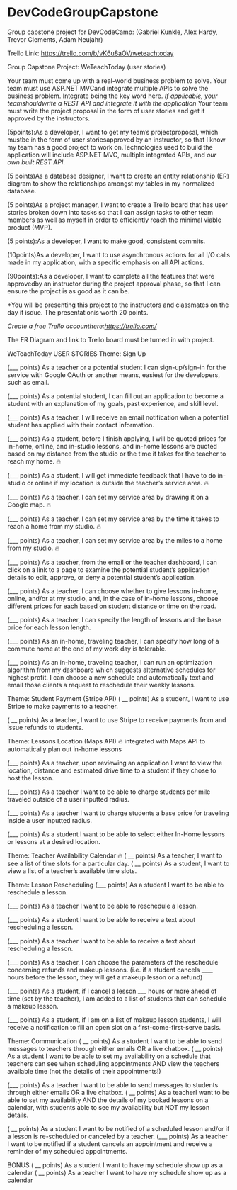 # DevCodeGroupCapstone
Group capstone project for DevCodeCamp: (Gabriel Kunkle, Alex Hardy, Trevor Clements, Adam Neujahr)

Trello Link:
https://trello.com/b/vK6u8aOV/weteachtoday

Group Capstone Project: 
WeTeachToday (user stories)

Your team must come up with a real-world business problem to solve.
Your team must use ASP.NET MVCand integrate multiple APIs to solve the business problem. 
Integrate being the key word here.
*If applicable, your teamshouldwrite a REST API and integrate it with the application*
Your team must write the project proposal in the form of user stories and get it approved by the instructors.

(5points):As a developer, I want to get my team’s projectproposal, which mustbe in the form of user storiesapproved by an instructor, so that I know my team has a good project to work on.Technologies used to build the application will include ASP.NET MVC, multiple integrated APIs, and *our own built REST API*.

(5 points)As a database designer, I want to create an entity relationship (ER) diagram to show the relationships amongst my tables in my normalized database.

(5 points)As a project manager, I want to create a Trello board that has user stories broken down into tasks so that I can assign tasks to other team members as well as myself in order to efficiently reach the minimal viable product (MVP).

(5 points):As a developer, I want to make good, consistent commits.

(10points)As a developer, I want to use asynchronous actions for all I/O calls made in my application, with a specific emphasis on all API actions.

(90points):As a developer, I want to complete all the features that were approvedby an instructor during the project approval phase, so that I can ensure the project is as good as it can be.

*You will be presenting this project to the instructors and classmates on the day it isdue. The presentationis worth 20 points.

*Create a free Trello accounthere:https://trello.com/* 

The ER Diagram and link to Trello board must be turned in with project.

WeTeachToday USER STORIES
Theme: Sign Up

(___ points) As a teacher or a potential student I can sign-up/sign-in for the service with Google OAuth or another means, easiest for the developers, such as email.

(___ points) As a potential student, I can fill out an application to become a student with an explanation of my goals, past experience, and skill level.

(___ points) As a teacher, I will receive an email notification when a potential student has applied with their contact information.

(___ points) As a student, before I finish applying, I will be quoted prices for in-home, online, and in-studio lessons, and in-home lessons are quoted based on my distance from the studio or the time it takes for the teacher to reach my home. 🔥

(___ points) As a student, I will get immediate feedback that I have to do in-studio or online if my location is outside the teacher’s service area. 🔥

(___ points) As a teacher, I can set my service area by drawing it on a Google map. 🔥

(___ points) As a teacher, I can set my service area by the time it takes to reach a home from my studio. 🔥

(___ points) As a teacher, I can set my service area by the miles to a home from my studio. 🔥

(___ points) As a teacher, from the email or the teacher dashboard, I can click on a link to a page to examine the potential student’s application details to edit, approve, or deny a potential student’s application.

(___ points) As a teacher, I can choose whether to give lessons in-home, online, and/or at my studio, and, in the case of in-home lessons, choose different prices for each based on student distance or time on the road.

(___ points) As a teacher, I can specify the length of lessons and the base price for each lesson length.

(___ points) As an in-home, traveling teacher, I can specify how long of a commute home at the end of my work day is tolerable.

(___ points) As an in-home, traveling teacher, I can run an optimization algorithm from my dashboard which suggests alternative schedules for highest profit. I can choose a new schedule and automatically text and email those clients a request to reschedule their weekly lessons.



Theme: Student Payment (Stripe API)
( __ points) As a student, I want to use Stripe to make payments to a teacher.

( __ points) As a teacher, I want to use Stripe to receive payments from and issue refunds to students.


Theme: Lessons Location (Maps API) 🔥 
integrated with Maps API to automatically plan out in-home lessons

(___ points) As a teacher, upon reviewing an application I want to view the location, distance and estimated drive time to a student if they chose to host the lesson.

(___ points) As a teacher I want to be able to charge students per mile traveled outside of a user inputted radius.

(___ points) As a teacher I want to charge students a base price for traveling inside a user inputted radius.

(___ points) As a student I want to be able to select either In-Home lessons or lessons at a desired location.

Theme: Teacher Availability Calendar 🔥
( __ points) As a teacher, I want to see a list of time slots for a particular day.
( __ points) As a student, I want to view a list of a teacher’s available time slots.


Theme: Lesson Rescheduling 
(___ points) As a student I want to be able to reschedule a lesson.

(___ points) As a teacher I want to be able to reschedule a lesson.

(___ points) As a student I want to be able to receive a text about rescheduling a lesson.

(___ points) As a teacher I want to be able to receive a text about rescheduling a lesson.

(___ points) As a teacher, I can choose the parameters of the reschedule concerning refunds and makeup lessons. (i.e. if a student cancels ____ hours before the lesson, they will get a makeup lesson or a refund)

(___ points) As a student, if I cancel a lesson ___ hours or more ahead of time (set by the teacher), I am added to a list of students that can schedule a makeup lesson.

(___ points) As a student, if I am on a list of makeup lesson students, I will receive a notification to fill an open slot on a first-come-first-serve basis.



Theme: Communication
( __ points) As a student I want to be able to send messages to teachers through either emails OR a live chatbox.
( __ points) As a student I want to be able to set my availability on a schedule that teachers can see when scheduling appointments AND view the teachers available time (not the details of their appointments!)


(___ points) As a teacher I want to be able to send messages to students through either emails OR a live chatbox.
( __ points) As a teacherI want to be able to set my availability AND the details of my booked lessons on a calendar, with students able to see my availability but NOT my lesson details.

( __ points) As a student I want to be notified of a scheduled lesson and/or if a lesson is re-scheduled or canceled by a teacher.
(___ points) As a teacher I want to be notified if a student cancels an appointment and receive a reminder of my scheduled appointments. 

BONUS
( __ points) As a student I want to have my schedule show up as a calendar
( __ points) As a teacher I want to have my schedule show up as a calendar








